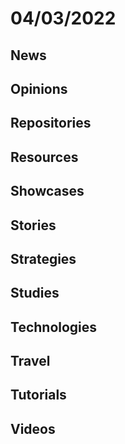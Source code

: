 # 04/03/2022

## News

## Opinions

## Repositories

## Resources

## Showcases


## Stories


## Strategies


## Studies

## Technologies

## Travel

## Tutorials

## Videos
